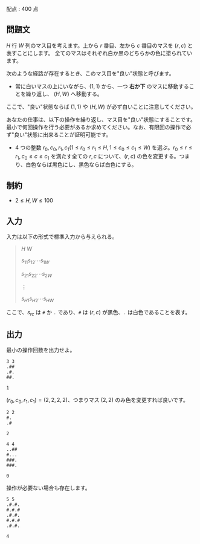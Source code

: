 配点 : $400$ 点

## 問題文

$H$ 行 $W$ 列のマス目を考えます。上から $r$ 番目、左から $c$ 番目のマスを $(r, c)$ と表すことにします。
全てのマスはそれぞれ白か黒のどちらかの色に塗られています。

次のような経路が存在するとき、このマス目を"良い"状態と呼びます。

- 常に白いマスの上にいながら、$(1, 1)$ から、一つ **右か下** のマスに移動することを繰り返し、 $(H, W)$ へ移動する。

ここで、"良い"状態ならば $(1, 1)$ や $(H, W)$ が必ず白いことに注意してください。

あなたの仕事は、以下の操作を繰り返し、マス目を"良い"状態にすることです。最小で何回操作を行う必要があるか求めてください。なお、有限回の操作で必ず"良い"状態に出来ることが証明可能です。

- $4$ つの整数 $r_0, c_0, r_1, c_1(1 \leq r_0 \leq r_1 \leq H, 1 \leq c_0 \leq c_1 \leq W)$ を選ぶ。$r_0 \leq r \leq r_1, c_0 \leq c \leq c_1$ を満たす全ての $r, c$ について、$(r, c)$ の色を変更する。つまり、白色ならば黒色にし、黒色ならば白色にする。

## 制約

- $2 \leq H, W \leq 100$

## 入力

入力は以下の形式で標準入力から与えられる。

> $H$ $W$
> 
> $s_{11} s_{12} \cdots s_{1W}$
> 
> $s_{21} s_{22} \cdots s_{2W}$
> 
>  $\vdots$
> 
> $s_{H1} s_{H2} \cdots s_{HW}$

ここで、$s_{rc}$ は `#` か `.` であり、`#` は $(r, c)$ が黒色、`.` は白色であることを表す。

## 出力

最小の操作回数を出力せよ。

```input1
3 3
.##
.#.
##.
```

```output1
1
```

$(r_0, c_0, r_1, c_1) = (2, 2, 2, 2)$、つまりマス $(2, 2)$ のみ色を変更すれば良いです。

```input2
2 2
#.
.#
```

```output2
2
```

```input3
4 4
..##
#...
###.
###.
```

```output3
0
```

操作が必要ない場合も存在します。

```input4
5 5
.#.#.
#.#.#
.#.#.
#.#.#
.#.#.
```

```output4
4
```
